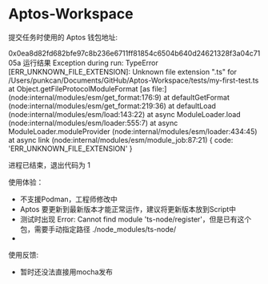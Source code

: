 # Aptos-Workspace



提交任务时使用的 Aptos 钱包地址:

0x0ea8d82fd682bfe97c8b236e6711ff81854c6504b640d24621328f3a04c7105a
运行结果
Exception during run: TypeError [ERR_UNKNOWN_FILE_EXTENSION]: Unknown file extension ".ts" for /Users/punkcan/Documents/GitHub/Aptos-Workspace/tests/my-first-test.ts
at Object.getFileProtocolModuleFormat [as file:] (node:internal/modules/esm/get_format:176:9)
at defaultGetFormat (node:internal/modules/esm/get_format:219:36)
at defaultLoad (node:internal/modules/esm/load:143:22)
at async ModuleLoader.load (node:internal/modules/esm/loader:555:7)
at async ModuleLoader.moduleProvider (node:internal/modules/esm/loader:434:45)
at async link (node:internal/modules/esm/module_job:87:21) {
code: 'ERR_UNKNOWN_FILE_EXTENSION'
}

进程已结束，退出代码为 1


使用体验：

- 不支援Podman，工程师修改中
- Aptos 要更新到最新版本才能正常运作，建议将更新版本放到Script中
- 测试时出现 Error: Cannot find module 'ts-node/register'，但是已有这个包，需要手动指定路径 ./node_modules/ts-node/
-
使用反馈:

- 暂时还没法直接用mocha发布